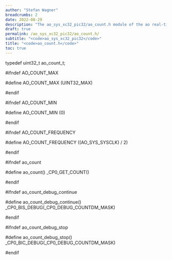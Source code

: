 ```yaml
---
author: "Stefan Wagner"
breadcrumbs: 2
date: 2022-08-29
description: "The ao_sys_xc32_pic32/ao_count.h module of the ao real-time operating system."
draft: true
permalink: /ao_sys_xc32_pic32/ao_count.h/ 
subtitle: "<code>ao_sys_xc32_pic32</code>"
title: "<code>ao_count.h</code>"
toc: true
---
```


typedef uint32_t                    ao_count_t;

#ifndef AO_COUNT_MAX

#define AO_COUNT_MAX                (UINT32_MAX)

#endif

#ifndef AO_COUNT_MIN

#define AO_COUNT_MIN                (0)

#endif

#ifndef AO_COUNT_FREQUENCY

#define AO_COUNT_FREQUENCY          ((AO_SYS_SYSCLK) / 2)

#endif

#ifndef ao_count

#define ao_count()                  _CP0_GET_COUNT()

#endif

#ifndef ao_count_debug_continue

#define ao_count_debug_continue()   _CP0_BIS_DEBUG(_CP0_DEBUG_COUNTDM_MASK)

#endif

#ifndef ao_count_debug_stop

#define ao_count_debug_stop()       _CP0_BIC_DEBUG(_CP0_DEBUG_COUNTDM_MASK)

#endif


